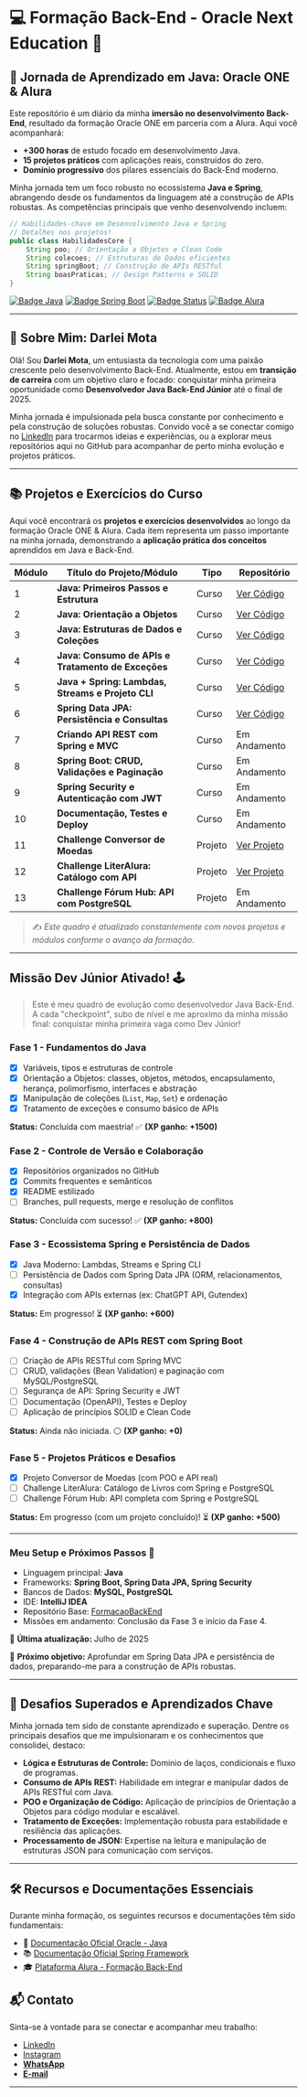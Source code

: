 # 💻 Formação Back-End - Oracle Next Education 🚀

## 🚀 Jornada de Aprendizado em Java: Oracle ONE & Alura

Este repositório é um diário da minha **imersão no desenvolvimento Back-End**, resultado da formação Oracle ONE em parceria com a Alura. Aqui você acompanhará:

* **+300 horas** de estudo focado em desenvolvimento Java.
* **15 projetos práticos** com aplicações reais, construídos do zero.
* **Domínio progressivo** dos pilares essenciais do Back-End moderno.

Minha jornada tem um foco robusto no ecossistema **Java e Spring**, abrangendo desde os fundamentos da linguagem até a construção de APIs robustas. As competências principais que venho desenvolvendo incluem:

```java
// Habilidades-chave em Desenvolvimento Java e Spring
// Detalhes nos projetos!
public class HabilidadesCore {
    String poo; // Orientação a Objetos e Clean Code
    String colecoes; // Estruturas de Dados eficientes
    String springBoot; // Construção de APIs RESTful
    String boasPraticas; // Design Patterns e SOLID
}
```
[![Badge Java](https://img.shields.io/badge/Java-%23ED8B00.svg?style=for-the-badge&logo=java&logoColor=white)](https://docs.oracle.com/javase/8/docs/)
[![Badge Spring Boot](https://img.shields.io/badge/Spring_Boot-6DB33F?style=for-the-badge&logo=spring-boot&logoColor=white)](https://spring.io/projects/spring-boot)
[![Badge Status](https://img.shields.io/badge/Status-Em%20Desenvolvimento-yellow?style=for-the-badge&logo=github&logoColor=white)](https://github.com/DarleiMota/FormacaoBackEnd) 
[![Badge Alura](https://img.shields.io/badge/Powered%20by-Alura-blue?style=for-the-badge&logo=aluratechnologies&logoColor=white)](https://www.alura.com.br)

---

## 👋 Sobre Mim: Darlei Mota

Olá! Sou **Darlei Mota**, um entusiasta da tecnologia com uma paixão crescente pelo desenvolvimento Back-End. Atualmente, estou em **transição de carreira** com um objetivo claro e focado: conquistar minha primeira oportunidade como **Desenvolvedor Java Back-End Júnior** até o final de 2025.

Minha jornada é impulsionada pela busca constante por conhecimento e pela construção de soluções robustas. Convido você a se conectar comigo no [LinkedIn](https://www.linkedin.com/in/darleimota/) para trocarmos ideias e experiências, ou a explorar meus repositórios aqui no GitHub para acompanhar de perto minha evolução e projetos práticos.

---

## 📚 Projetos e Exercícios do Curso

Aqui você encontrará os **projetos e exercícios desenvolvidos** ao longo da formação Oracle ONE & Alura. Cada item representa um passo importante na minha jornada, demonstrando a **aplicação prática dos conceitos** aprendidos em Java e Back-End.

| Módulo | Título do Projeto/Módulo | Tipo | Repositório |
|--------|--------------------------|------|-------------|
| 1      | **Java: Primeiros Passos e Estrutura** | Curso | [Ver Código](https://github.com/DarleiMota/BackEndStage1) |
| 2      | **Java: Orientação a Objetos** | Curso | [Ver Código](https://github.com/DarleiMota/BackEndStage2) |
| 3      | **Java: Estruturas de Dados e Coleções** | Curso | [Ver Código](https://github.com/DarleiMota/BackEndStage3) |
| 4      | **Java: Consumo de APIs e Tratamento de Exceções** | Curso | [Ver Código](https://github.com/DarleiMota/BackEndStage4) |
| 5      | **Java + Spring: Lambdas, Streams e Projeto CLI** | Curso | [Ver Código](https://github.com/DarleiMota/BackEndStage5) |
| 6      | **Spring Data JPA: Persistência e Consultas** | Curso | [Ver Código](https://github.com/DarleiMota/BackEndStage6)
| 7      | **Criando API REST com Spring e MVC** | Curso | Em Andamento |
| 8      | **Spring Boot: CRUD, Validações e Paginação** | Curso | Em Andamento |
| 9      | **Spring Security e Autenticação com JWT** | Curso | Em Andamento |
| 10     | **Documentação, Testes e Deploy** | Curso | Em Andamento |
| 11     | **Challenge Conversor de Moedas** | Projeto | [Ver Projeto](https://github.com/DarleiMota/challenge-conversor-moeda) |
| 12     | **Challenge LiterAlura: Catálogo com API** | Projeto | [Ver Projeto](https://github.com/DarleiMota/liter-alura) |
| 13     | **Challenge Fórum Hub: API com PostgreSQL** | Projeto | Em Andamento |

> ✍️ *Este quadro é atualizado constantemente com novos projetos e módulos conforme o avanço da formação.*
---

## Missão Dev Júnior Ativado! 🕹️

> Este é meu quadro de evolução como desenvolvedor Java Back-End. A cada "checkpoint", subo de nível e me aproximo da minha missão final: conquistar minha primeira vaga como Dev Júnior!

### Fase 1 - Fundamentos do Java
- [x] Variáveis, tipos e estruturas de controle
- [x] Orientação a Objetos: classes, objetos, métodos, encapsulamento, herança, polimorfismo, interfaces e abstração
- [x] Manipulação de coleções (`List`, `Map`, `Set`) e ordenação
- [x] Tratamento de exceções e consumo básico de APIs

**Status:** Concluída com maestria! ✅ **(XP ganho: +1500)**

### Fase 2 - Controle de Versão e Colaboração
- [x] Repositórios organizados no GitHub
- [x] Commits frequentes e semânticos
- [x] README estilizado
- [ ] Branches, pull requests, merge e resolução de conflitos

**Status:** Concluída com sucesso! ✅ **(XP ganho: +800)**

### Fase 3 - Ecossistema Spring e Persistência de Dados
- [x] Java Moderno: Lambdas, Streams e Spring CLI
- [ ] Persistência de Dados com Spring Data JPA (ORM, relacionamentos, consultas)
- [x] Integração com APIs externas (ex: ChatGPT API, Gutendex)

**Status:** Em progresso! ⏳ **(XP ganho: +600)** 

### Fase 4 - Construção de APIs REST com Spring Boot
- [ ] Criação de APIs RESTful com Spring MVC
- [ ] CRUD, validações (Bean Validation) e paginação com MySQL/PostgreSQL
- [ ] Segurança de API: Spring Security e JWT
- [ ] Documentação (OpenAPI), Testes e Deploy
- [ ] Aplicação de princípios SOLID e Clean Code

**Status:** Ainda não iniciada. ⚪ **(XP ganho: +0)**

### Fase 5 - Projetos Práticos e Desafios
- [x] Projeto Conversor de Moedas (com POO e API real)
- [ ] Challenge LiterAlura: Catálogo de Livros com Spring e PostgreSQL
- [ ] Challenge Fórum Hub: API completa com Spring e PostgreSQL

**Status:** Em progresso (com um projeto concluído)! ⏳ **(XP ganho: +500)**

---

### Meu Setup e Próximos Passos 🚀
- Linguagem principal: **Java**
- Frameworks: **Spring Boot, Spring Data JPA, Spring Security**
- Bancos de Dados: **MySQL, PostgreSQL**
- IDE: **IntelliJ IDEA**
- Repositório Base: [FormacaoBackEnd](https://github.com/DarleiMota/FormacaoBackEnd)
- Missões em andamento: Conclusão da Fase 3 e início da Fase 4.

📆 **Última atualização:** Julho de 2025

🎯 **Próximo objetivo:** Aprofundar em Spring Data JPA e persistência de dados, preparando-me para a construção de APIs robustas.

---

## 🧠 Desafios Superados e Aprendizados Chave

Minha jornada tem sido de constante aprendizado e superação. Dentre os principais desafios que me impulsionaram e os conhecimentos que consolidei, destaco:

* **Lógica e Estruturas de Controle:** Domínio de laços, condicionais e fluxo de programas.
* **Consumo de APIs REST:** Habilidade em integrar e manipular dados de APIs RESTful com Java.
* **POO e Organização de Código:** Aplicação de princípios de Orientação a Objetos para código modular e escalável.
* **Tratamento de Exceções:** Implementação robusta para estabilidade e resiliência das aplicações.
* **Processamento de JSON:** Expertise na leitura e manipulação de estruturas JSON para comunicação com serviços.

---

## 🛠️ Recursos e Documentações Essenciais

Durante minha formação, os seguintes recursos e documentações têm sido fundamentais:

* 📘 [Documentação Oficial Oracle - Java](https://docs.oracle.com/javase/8/docs/)
* 📚 [Documentação Oficial Spring Framework](https://docs.spring.io/spring-framework/docs/current/reference/html/)
* 🎓 [Plataforma Alura - Formação Back-End](https://www.alura.com.br)


## 📬 Contato

Sinta-se à vontade para se conectar e acompanhar meu trabalho:

* [LinkedIn](https://www.linkedin.com/in/darleimota)
* [Instagram](https://www.instagram.com/darlei.mota/) 
* **[WhatsApp](https://wa.me/5561993770497)**
* **[E-mail](mailto:darleimota@gmail.com)**

---
